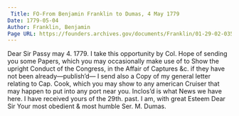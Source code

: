 ```yaml
---
 Title: FO-From Benjamin Franklin to Dumas, 4 May 1779
Date: 1779-05-04
Author: Franklin, Benjamin
Page URL: https://founders.archives.gov/documents/Franklin/01-29-02-0358
---
```


Dear Sir
Passy may 4. 1779.
I take this opportunity by Col. Hope of sending you some Papers, which you may occasionally make use of to Show the upright Conduct of the Congress, in the Affair of Captures &c. if they have not been already—publish’d— I send also a Copy of my general letter relating to Cap. Cook, which you may show to any american Cruiser that may happen to put into any port near you.
Inclos’d is what News we have here.
I have received yours of the 29th. past.
I am, with great Esteem Dear Sir Your most obedient & most humble Ser.
M. Dumas.

